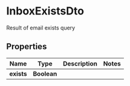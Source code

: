 

# InboxExistsDto

Result of email exists query
## Properties

Name | Type | Description | Notes
------------ | ------------- | ------------- | -------------
**exists** | **Boolean** |  | 



